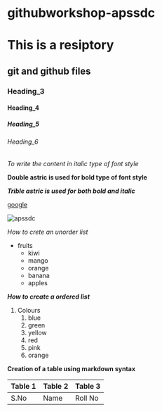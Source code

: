 # githubworkshop-apssdc
# This is a resiptory
## git and github files
### Heading_3
#### Heading_4
##### Heading_5
###### Heading_6
 
  *To write the content in italic type of font style*
  
  **Double astric is used for bold type of font style**
  
  ***Trible astric is used for both bold and italic***
  
  [google](https://www.google.com/)
  
  ![apssdc](https://www.superthirty.com/wp-content/uploads/2019/10/APSSDC1.png)
  
  *How to crete an unorder list*
  * fruits
    * kiwi
    * mango
    * orange
    * banana
    * apples

***How to create a ordered list***
1.  Colours
    1. blue
    2. green
    3. yellow
    4. red
    5. pink
    6. orange
      
  **Creation of a table using markdown syntax**
  
  Table 1 | Table 2 | Table 3
  --------|---------|--------
  S.No|Name|Roll No
  
  
